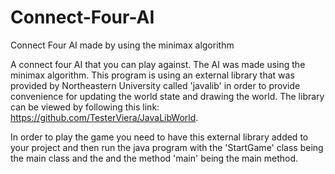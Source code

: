 # Connect-Four-AI
Connect Four AI made by using the minimax algorithm

A connect four AI that you can play against. The AI was made using the minimax algorithm. This program is using an external library
that was provided by Northeastern University called 'javalib' in order to provide convenience for updating the world state and drawing 
the world. The library can be viewed by following this link: https://github.com/TesterViera/JavaLibWorld.

In order to play the game you need to have this external library added to your project and then run the java program with the
'StartGame' class being the main class and the and the method 'main' being the main method.
